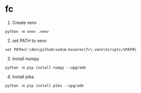 # fc

1. Create venv
```
python -m venv .venv
```
2. set PATH to venv
```
set PATH=C:\dev\github\vadim-kosarev\fc\.venv\Scripts;%PATH%
```
3. Install numpy
```
python -m pip install numpy --upgrade
```
4. Install pika
```
python -m pip install pika --upgrade
```
